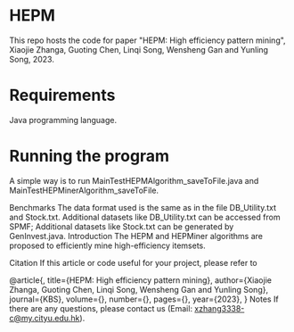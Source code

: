 # HEPM
This repo hosts the code for paper "HEPM: High efficiency pattern mining", Xiaojie Zhanga, Guoting Chen, Linqi Song, Wensheng Gan and Yunling Song, 2023.

# Requirements
Java programming language.

# Running the program
A simple way is to run MainTestHEPMAlgorithm_saveToFile.java and MainTestHEPMinerAlgorithm_saveToFile.

Benchmarks
The data format used is the same as in the file DB_Utility.txt and Stock.txt. Additional datasets like DB_Utility.txt can be accessed from SPMF; Additional datasets like Stock.txt can be generated by GenInvest.java.
Introduction
The HEPM and HEPMiner algorithms are proposed to efficiently mine high-efficiency itemsets. 

Citation
If this article or code useful for your project, please refer to

@article{,
  title={HEPM: High efficiency pattern mining},
  author={Xiaojie Zhanga, Guoting Chen, Linqi Song, Wensheng Gan and Yunling Song},
  journal={KBS},
  volume={},
  number={},
  pages={},
  year={2023},
}
Notes
If there are any questions, please contact us (Email: xzhang3338-c@my.cityu.edu.hk).
